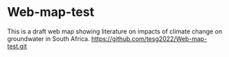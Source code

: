 # Web-map-test
This is a draft web map showing literature on impacts of climate change on groundwater in South Africa.
https://github.com/tesg2022/Web-map-test.git
